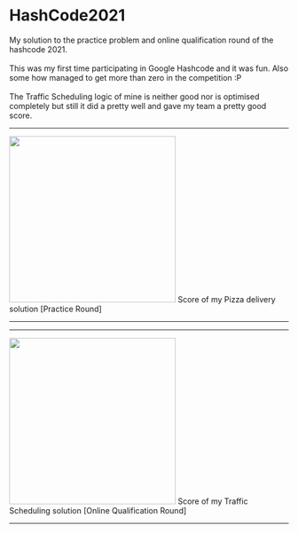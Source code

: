 # HashCode2021

My solution to the practice problem and online qualification round of the hashcode 2021. <br> <br>
This was my first time participating in Google Hashcode and it was fun. Also some how managed to get more than zero in the competition :P <br> <br>
The Traffic Scheduling logic of mine is neither  good nor is optimised completely but still it did a pretty well and gave my team a pretty good score.

<hr>
<img src="https://user-images.githubusercontent.com/62696039/109314030-d9c16d00-786e-11eb-9d31-5b26527e06c1.png" height="300"/>
Score of my Pizza delivery solution [Practice Round]
<hr>


<hr>
<img src="https://user-images.githubusercontent.com/62696039/109314334-34f35f80-786f-11eb-9e08-79f5181e1b54.png" height="300"/>
Score of my Traffic Scheduling solution [Online Qualification Round]
<hr>



